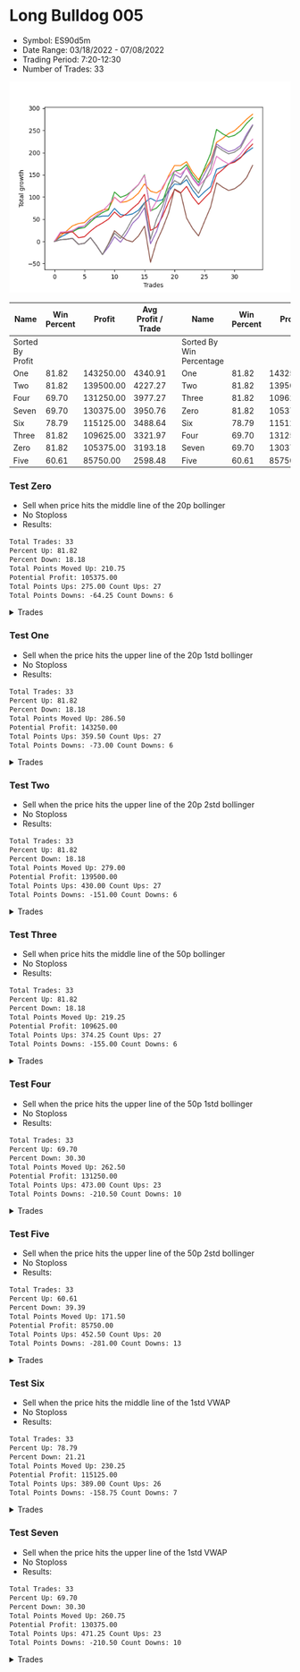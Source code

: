 # Long Bulldog 005 
- Symbol: ES90d5m
- Date Range: 03/18/2022 - 07/08/2022
- Trading Period: 7:20-12:30
- Number of Trades: 33

![Plot](LongBulldog005ES90d5m.png)

| Name | Win Percent | Profit | Avg Profit / Trade |     | Name | Win Percent | Profit | Avg Profit / Trade |
| ---- | ----------- | ------ | ------------------ | --- | ---- | ----------- | ------ | ------------------ |
| Sorted By <br> Profit | | | | | Sorted By <br> Win Percentage ||||
| One | 81.82 | 143250.00 | 4340.91 |     | One | 81.82 | 143250.00 | 4340.91 |
| Two | 81.82 | 139500.00 | 4227.27 |     | Two | 81.82 | 139500.00 | 4227.27 |
| Four | 69.70 | 131250.00 | 3977.27 |     | Three | 81.82 | 109625.00 | 3321.97 |
| Seven | 69.70 | 130375.00 | 3950.76 |     | Zero | 81.82 | 105375.00 | 3193.18 |
| Six | 78.79 | 115125.00 | 3488.64 |     | Six | 78.79 | 115125.00 | 3488.64 |
| Three | 81.82 | 109625.00 | 3321.97 |     | Four | 69.70 | 131250.00 | 3977.27 |
| Zero | 81.82 | 105375.00 | 3193.18 |     | Seven | 69.70 | 130375.00 | 3950.76 |
| Five | 60.61 | 85750.00 | 2598.48 |     | Five | 60.61 | 85750.00 | 2598.48 |

### Test Zero
* Sell when price hits the middle line of the 20p bollinger
* No Stoploss
* Results:
```
Total Trades: 33
Percent Up: 81.82
Percent Down: 18.18
Total Points Moved Up: 210.75
Potential Profit: 105375.00
Total Points Ups: 275.00 Count Ups: 27
Total Points Downs: -64.25 Count Downs: 6
```

<details><summary>Trades</summary>

<code>In: 2022-03-21 10:05:00		Out: 2022-03-21 11:00:15		Total Position Time: 55:15		Total Move Up: 9.50		Total to Date: 9.50</code> <br />
<code>In: 2022-03-23 10:30:00		Out: 2022-03-23 11:28:15		Total Position Time: 58:15		Total Move Up: 7.00		Total to Date: 16.50</code> <br />
<code>In: 2022-03-23 10:45:00		Out: 2022-03-23 11:28:15		Total Position Time: 43:15		Total Move Up: 8.25		Total to Date: 24.75</code> <br />
<code>In: 2022-03-30 08:15:00		Out: 2022-03-30 09:00:30		Total Position Time: 45:30		Total Move Up: 6.00		Total to Date: 30.75</code> <br />
<code>In: 2022-03-30 12:10:00		Out: 2022-03-30 12:47:25		Total Position Time: 37:25		Total Move Up: 4.00		Total to Date: 34.75</code> <br />
<code>In: 2022-03-30 12:25:00		Out: 2022-03-30 12:47:25		Total Position Time: 22:25		Total Move Up: 14.50		Total to Date: 49.25</code> <br />
<code>In: 2022-03-31 11:20:00		Out: 2022-03-31 11:59:20		Total Position Time: 39:20		Total Move Up: 5.25		Total to Date: 54.50</code> <br />
<code>In: 2022-03-31 11:25:00		Out: 2022-03-31 11:59:20		Total Position Time: 34:20		Total Move Up: 2.50		Total to Date: 57.00</code> <br />
<code>In: 2022-04-01 09:05:00		Out: 2022-04-01 10:36:15		Total Position Time: 91:15		Total Move Up: 0.25		Total to Date: 57.25</code> <br />
<code>In: 2022-04-06 11:20:00		Out: 2022-04-06 11:32:25		Total Position Time: 12:25		Total Move Up: 17.00		Total to Date: 74.25</code> <br />
<code>In: 2022-04-12 11:00:00		Out: 2022-04-12 12:47:25		Total Position Time: 107:25		Total Move Up: -13.75		Total to Date: 60.50</code> <br />
<code>In: 2022-04-18 08:40:00		Out: 2022-04-18 09:55:05		Total Position Time: 75:05		Total Move Up: -1.75		Total to Date: 58.75</code> <br />
<code>In: 2022-04-18 08:50:00		Out: 2022-04-18 09:55:05		Total Position Time: 65:05		Total Move Up: 3.25		Total to Date: 62.00</code> <br />
<code>In: 2022-04-20 11:45:00		Out: 2022-04-20 12:25:05		Total Position Time: 40:05		Total Move Up: 8.25		Total to Date: 70.25</code> <br />
<code>In: 2022-04-20 11:55:00		Out: 2022-04-20 12:25:05		Total Position Time: 30:05		Total Move Up: 17.00		Total to Date: 87.25</code> <br />
<code>In: 2022-04-29 07:35:00		Out: 2022-04-29 08:33:15		Total Position Time: 58:15		Total Move Up: 10.00		Total to Date: 97.25</code> <br />
<code>In: 2022-05-02 10:05:00		Out: 2022-05-02 11:53:40		Total Position Time: 108:40		Total Move Up: -7.00		Total to Date: 90.25</code> <br />
<code>In: 2022-05-12 10:50:00		Out: 2022-05-12 12:04:55		Total Position Time: 74:55		Total Move Up: 3.75		Total to Date: 94.00</code> <br />
<code>In: 2022-05-13 11:05:00		Out: 2022-05-13 11:51:50		Total Position Time: 46:50		Total Move Up: 18.75		Total to Date: 112.75</code> <br />
<code>In: 2022-06-02 07:25:00		Out: 2022-06-02 07:40:05		Total Position Time: 15:05		Total Move Up: 16.50		Total to Date: 129.25</code> <br />
<code>In: 2022-06-08 09:45:00		Out: 2022-06-08 11:45:20		Total Position Time: 120:20		Total Move Up: -1.25		Total to Date: 128.00</code> <br />
<code>In: 2022-06-09 08:05:00		Out: 2022-06-09 08:42:25		Total Position Time: 37:25		Total Move Up: 11.25		Total to Date: 139.25</code> <br />
<code>In: 2022-06-09 12:15:00		Out: 2022-06-09 12:50:00		Total Position Time: 35:00		Total Move Up: -23.50		Total to Date: 115.75</code> <br />
<code>In: 2022-06-13 12:15:00		Out: 2022-06-13 12:50:00		Total Position Time: 35:00		Total Move Up: -17.00		Total to Date: 98.75</code> <br />
<code>In: 2022-06-15 11:10:00		Out: 2022-06-15 11:17:05		Total Position Time: 07:05		Total Move Up: 13.25		Total to Date: 112.00</code> <br />
<code>In: 2022-06-15 11:15:00		Out: 2022-06-15 11:20:30		Total Position Time: 05:30		Total Move Up: 11.25		Total to Date: 123.25</code> <br />
<code>In: 2022-06-15 11:35:00		Out: 2022-06-15 11:40:10		Total Position Time: 05:10		Total Move Up: 39.25		Total to Date: 162.50</code> <br />
<code>In: 2022-06-16 11:00:00		Out: 2022-06-16 12:09:35		Total Position Time: 69:35		Total Move Up: 4.50		Total to Date: 167.00</code> <br />
<code>In: 2022-06-16 11:10:00		Out: 2022-06-16 12:09:35		Total Position Time: 59:35		Total Move Up: 6.75		Total to Date: 173.75</code> <br />
<code>In: 2022-06-27 11:00:00		Out: 2022-06-27 11:19:05		Total Position Time: 19:05		Total Move Up: 7.00		Total to Date: 180.75</code> <br />
<code>In: 2022-06-27 12:05:00		Out: 2022-06-27 12:10:30		Total Position Time: 05:30		Total Move Up: 8.75		Total to Date: 189.50</code> <br />
<code>In: 2022-06-29 09:30:00		Out: 2022-06-29 10:01:50		Total Position Time: 31:50		Total Move Up: 11.75		Total to Date: 201.25</code> <br />
<code>In: 2022-07-06 08:45:00		Out: 2022-07-06 09:15:00		Total Position Time: 30:00		Total Move Up: 9.50		Total to Date: 210.75</code> <br />


</details>

### Test One
* Sell when the price hits the upper line of the 20p 1std bollinger
* No Stoploss
* Results:
```
Total Trades: 33
Percent Up: 81.82
Percent Down: 18.18
Total Points Moved Up: 286.50
Potential Profit: 143250.00
Total Points Ups: 359.50 Count Ups: 27
Total Points Downs: -73.00 Count Downs: 6
```

<details><summary>Trades</summary>

<code>In: 2022-03-21 10:05:00		Out: 2022-03-21 11:21:40		Total Position Time: 76:40		Total Move Up: 12.75		Total to Date: 12.75</code> <br />
<code>In: 2022-03-23 10:30:00		Out: 2022-03-23 11:48:45		Total Position Time: 78:45		Total Move Up: 10.50		Total to Date: 23.25</code> <br />
<code>In: 2022-03-23 10:45:00		Out: 2022-03-23 11:48:45		Total Position Time: 63:45		Total Move Up: 11.75		Total to Date: 35.00</code> <br />
<code>In: 2022-03-30 08:15:00		Out: 2022-03-30 09:37:30		Total Position Time: 82:30		Total Move Up: 5.25		Total to Date: 40.25</code> <br />
<code>In: 2022-03-30 12:10:00		Out: 2022-03-30 12:50:00		Total Position Time: 40:00		Total Move Up: 2.25		Total to Date: 42.50</code> <br />
<code>In: 2022-03-30 12:25:00		Out: 2022-03-30 12:50:00		Total Position Time: 25:00		Total Move Up: 12.75		Total to Date: 55.25</code> <br />
<code>In: 2022-03-31 11:20:00		Out: 2022-03-31 12:00:20		Total Position Time: 40:20		Total Move Up: 9.00		Total to Date: 64.25</code> <br />
<code>In: 2022-03-31 11:25:00		Out: 2022-03-31 12:00:20		Total Position Time: 35:20		Total Move Up: 6.25		Total to Date: 70.50</code> <br />
<code>In: 2022-04-01 09:05:00		Out: 2022-04-01 10:37:05		Total Position Time: 92:05		Total Move Up: 2.50		Total to Date: 73.00</code> <br />
<code>In: 2022-04-06 11:20:00		Out: 2022-04-06 11:34:00		Total Position Time: 14:00		Total Move Up: 26.75		Total to Date: 99.75</code> <br />
<code>In: 2022-04-12 11:00:00		Out: 2022-04-12 12:50:00		Total Position Time: 110:00		Total Move Up: -12.00		Total to Date: 87.75</code> <br />
<code>In: 2022-04-18 08:40:00		Out: 2022-04-18 10:08:10		Total Position Time: 88:10		Total Move Up: 2.00		Total to Date: 89.75</code> <br />
<code>In: 2022-04-18 08:50:00		Out: 2022-04-18 10:08:10		Total Position Time: 78:10		Total Move Up: 7.00		Total to Date: 96.75</code> <br />
<code>In: 2022-04-20 11:45:00		Out: 2022-04-20 12:45:15		Total Position Time: 60:15		Total Move Up: 12.00		Total to Date: 108.75</code> <br />
<code>In: 2022-04-20 11:55:00		Out: 2022-04-20 12:45:15		Total Position Time: 50:15		Total Move Up: 20.75		Total to Date: 129.50</code> <br />
<code>In: 2022-04-29 07:35:00		Out: 2022-04-29 10:36:20		Total Position Time: 181:20		Total Move Up: -16.25		Total to Date: 113.25</code> <br />
<code>In: 2022-05-02 10:05:00		Out: 2022-05-02 12:05:15		Total Position Time: 120:15		Total Move Up: -4.00		Total to Date: 109.25</code> <br />
<code>In: 2022-05-12 10:50:00		Out: 2022-05-12 12:18:20		Total Position Time: 88:20		Total Move Up: 9.00		Total to Date: 118.25</code> <br />
<code>In: 2022-05-13 11:05:00		Out: 2022-05-13 12:00:35		Total Position Time: 55:35		Total Move Up: 29.50		Total to Date: 147.75</code> <br />
<code>In: 2022-06-02 07:25:00		Out: 2022-06-02 07:56:05		Total Position Time: 31:05		Total Move Up: 23.25		Total to Date: 171.00</code> <br />
<code>In: 2022-06-08 09:45:00		Out: 2022-06-08 12:21:10		Total Position Time: 156:10		Total Move Up: -0.25		Total to Date: 170.75</code> <br />
<code>In: 2022-06-09 08:05:00		Out: 2022-06-09 09:28:40		Total Position Time: 83:40		Total Move Up: 8.75		Total to Date: 179.50</code> <br />
<code>In: 2022-06-09 12:15:00		Out: 2022-06-09 12:50:00		Total Position Time: 35:00		Total Move Up: -23.50		Total to Date: 156.00</code> <br />
<code>In: 2022-06-13 12:15:00		Out: 2022-06-13 12:50:00		Total Position Time: 35:00		Total Move Up: -17.00		Total to Date: 139.00</code> <br />
<code>In: 2022-06-15 11:10:00		Out: 2022-06-15 11:38:55		Total Position Time: 28:55		Total Move Up: 21.50		Total to Date: 160.50</code> <br />
<code>In: 2022-06-15 11:15:00		Out: 2022-06-15 11:38:55		Total Position Time: 23:55		Total Move Up: 20.50		Total to Date: 181.00</code> <br />
<code>In: 2022-06-15 11:35:00		Out: 2022-06-15 11:40:30		Total Position Time: 05:30		Total Move Up: 42.25		Total to Date: 223.25</code> <br />
<code>In: 2022-06-16 11:00:00		Out: 2022-06-16 12:20:15		Total Position Time: 80:15		Total Move Up: 8.75		Total to Date: 232.00</code> <br />
<code>In: 2022-06-16 11:10:00		Out: 2022-06-16 12:20:15		Total Position Time: 70:15		Total Move Up: 11.00		Total to Date: 243.00</code> <br />
<code>In: 2022-06-27 11:00:00		Out: 2022-06-27 12:15:20		Total Position Time: 75:20		Total Move Up: 6.50		Total to Date: 249.50</code> <br />
<code>In: 2022-06-27 12:05:00		Out: 2022-06-27 12:15:20		Total Position Time: 10:20		Total Move Up: 12.25		Total to Date: 261.75</code> <br />
<code>In: 2022-06-29 09:30:00		Out: 2022-06-29 10:39:35		Total Position Time: 69:35		Total Move Up: 13.50		Total to Date: 275.25</code> <br />
<code>In: 2022-07-06 08:45:00		Out: 2022-07-06 09:37:20		Total Position Time: 52:20		Total Move Up: 11.25		Total to Date: 286.50</code> <br />


</details>

### Test Two
* Sell when the price hits the upper line of the 20p 2std bollinger
* No Stoploss
* Results:
```
Total Trades: 33
Percent Up: 81.82
Percent Down: 18.18
Total Points Moved Up: 279.00
Potential Profit: 139500.00
Total Points Ups: 430.00 Count Ups: 27
Total Points Downs: -151.00 Count Downs: 6
```

<details><summary>Trades</summary>

<code>In: 2022-03-21 10:05:00		Out: 2022-03-21 11:29:05		Total Position Time: 84:05		Total Move Up: 18.50		Total to Date: 18.50</code> <br />
<code>In: 2022-03-23 10:30:00		Out: 2022-03-23 12:50:00		Total Position Time: 140:00		Total Move Up: 1.00		Total to Date: 19.50</code> <br />
<code>In: 2022-03-23 10:45:00		Out: 2022-03-23 12:50:00		Total Position Time: 125:00		Total Move Up: 2.25		Total to Date: 21.75</code> <br />
<code>In: 2022-03-30 08:15:00		Out: 2022-03-30 09:40:10		Total Position Time: 85:10		Total Move Up: 7.00		Total to Date: 28.75</code> <br />
<code>In: 2022-03-30 12:10:00		Out: 2022-03-30 12:50:00		Total Position Time: 40:00		Total Move Up: 2.25		Total to Date: 31.00</code> <br />
<code>In: 2022-03-30 12:25:00		Out: 2022-03-30 12:50:00		Total Position Time: 25:00		Total Move Up: 12.75		Total to Date: 43.75</code> <br />
<code>In: 2022-03-31 11:20:00		Out: 2022-03-31 12:02:30		Total Position Time: 42:30		Total Move Up: 12.00		Total to Date: 55.75</code> <br />
<code>In: 2022-03-31 11:25:00		Out: 2022-03-31 12:02:30		Total Position Time: 37:30		Total Move Up: 9.25		Total to Date: 65.00</code> <br />
<code>In: 2022-04-01 09:05:00		Out: 2022-04-01 10:38:20		Total Position Time: 93:20		Total Move Up: 6.00		Total to Date: 71.00</code> <br />
<code>In: 2022-04-06 11:20:00		Out: 2022-04-06 11:56:00		Total Position Time: 36:00		Total Move Up: 40.25		Total to Date: 111.25</code> <br />
<code>In: 2022-04-12 11:00:00		Out: 2022-04-12 12:50:00		Total Position Time: 110:00		Total Move Up: -12.00		Total to Date: 99.25</code> <br />
<code>In: 2022-04-18 08:40:00		Out: 2022-04-18 10:10:25		Total Position Time: 90:25		Total Move Up: 5.25		Total to Date: 104.50</code> <br />
<code>In: 2022-04-18 08:50:00		Out: 2022-04-18 10:10:25		Total Position Time: 80:25		Total Move Up: 10.25		Total to Date: 114.75</code> <br />
<code>In: 2022-04-20 11:45:00		Out: 2022-04-20 12:50:00		Total Position Time: 65:00		Total Move Up: 13.25		Total to Date: 128.00</code> <br />
<code>In: 2022-04-20 11:55:00		Out: 2022-04-20 12:50:00		Total Position Time: 55:00		Total Move Up: 22.00		Total to Date: 150.00</code> <br />
<code>In: 2022-04-29 07:35:00		Out: 2022-04-29 12:50:00		Total Position Time: 315:00		Total Move Up: -81.25		Total to Date: 68.75</code> <br />
<code>In: 2022-05-02 10:05:00		Out: 2022-05-02 12:09:40		Total Position Time: 124:40		Total Move Up: 6.50		Total to Date: 75.25</code> <br />
<code>In: 2022-05-12 10:50:00		Out: 2022-05-12 12:19:20		Total Position Time: 89:20		Total Move Up: 14.00		Total to Date: 89.25</code> <br />
<code>In: 2022-05-13 11:05:00		Out: 2022-05-13 12:14:45		Total Position Time: 69:45		Total Move Up: 40.00		Total to Date: 129.25</code> <br />
<code>In: 2022-06-02 07:25:00		Out: 2022-06-02 08:01:35		Total Position Time: 36:35		Total Move Up: 29.00		Total to Date: 158.25</code> <br />
<code>In: 2022-06-08 09:45:00		Out: 2022-06-08 12:22:55		Total Position Time: 157:55		Total Move Up: 2.75		Total to Date: 161.00</code> <br />
<code>In: 2022-06-09 08:05:00		Out: 2022-06-09 09:30:40		Total Position Time: 85:40		Total Move Up: 12.00		Total to Date: 173.00</code> <br />
<code>In: 2022-06-09 12:15:00		Out: 2022-06-09 12:50:00		Total Position Time: 35:00		Total Move Up: -23.50		Total to Date: 149.50</code> <br />
<code>In: 2022-06-13 12:15:00		Out: 2022-06-13 12:50:00		Total Position Time: 35:00		Total Move Up: -17.00		Total to Date: 132.50</code> <br />
<code>In: 2022-06-15 11:10:00		Out: 2022-06-15 11:41:00		Total Position Time: 31:00		Total Move Up: 33.00		Total to Date: 165.50</code> <br />
<code>In: 2022-06-15 11:15:00		Out: 2022-06-15 11:41:00		Total Position Time: 26:00		Total Move Up: 32.00		Total to Date: 197.50</code> <br />
<code>In: 2022-06-15 11:35:00		Out: 2022-06-15 11:41:00		Total Position Time: 06:00		Total Move Up: 54.75		Total to Date: 252.25</code> <br />
<code>In: 2022-06-16 11:00:00		Out: 2022-06-16 12:50:00		Total Position Time: 110:00		Total Move Up: -9.75		Total to Date: 242.50</code> <br />
<code>In: 2022-06-16 11:10:00		Out: 2022-06-16 12:50:00		Total Position Time: 100:00		Total Move Up: -7.50		Total to Date: 235.00</code> <br />
<code>In: 2022-06-27 11:00:00		Out: 2022-06-27 12:50:00		Total Position Time: 110:00		Total Move Up: 4.00		Total to Date: 239.00</code> <br />
<code>In: 2022-06-27 12:05:00		Out: 2022-06-27 12:50:00		Total Position Time: 45:00		Total Move Up: 9.75		Total to Date: 248.75</code> <br />
<code>In: 2022-06-29 09:30:00		Out: 2022-06-29 10:43:40		Total Position Time: 73:40		Total Move Up: 17.00		Total to Date: 265.75</code> <br />
<code>In: 2022-07-06 08:45:00		Out: 2022-07-06 10:00:50		Total Position Time: 75:50		Total Move Up: 13.25		Total to Date: 279.00</code> <br />


</details>

### Test Three
* Sell when price hits the middle line of the 50p bollinger
* No Stoploss
* Results:
```
Total Trades: 33
Percent Up: 81.82
Percent Down: 18.18
Total Points Moved Up: 219.25
Potential Profit: 109625.00
Total Points Ups: 374.25 Count Ups: 27
Total Points Downs: -155.00 Count Downs: 6
```

<details><summary>Trades</summary>

<code>In: 2022-03-21 10:05:00		Out: 2022-03-21 11:30:15		Total Position Time: 85:15		Total Move Up: 18.50		Total to Date: 18.50</code> <br />
<code>In: 2022-03-23 10:30:00		Out: 2022-03-23 12:50:00		Total Position Time: 140:00		Total Move Up: 1.00		Total to Date: 19.50</code> <br />
<code>In: 2022-03-23 10:45:00		Out: 2022-03-23 12:50:00		Total Position Time: 125:00		Total Move Up: 2.25		Total to Date: 21.75</code> <br />
<code>In: 2022-03-30 08:15:00		Out: 2022-03-30 12:50:00		Total Position Time: 275:00		Total Move Up: -13.50		Total to Date: 8.25</code> <br />
<code>In: 2022-03-30 12:10:00		Out: 2022-03-30 12:50:00		Total Position Time: 40:00		Total Move Up: 2.25		Total to Date: 10.50</code> <br />
<code>In: 2022-03-30 12:25:00		Out: 2022-03-30 12:50:00		Total Position Time: 25:00		Total Move Up: 12.75		Total to Date: 23.25</code> <br />
<code>In: 2022-03-31 11:20:00		Out: 2022-03-31 12:01:05		Total Position Time: 41:05		Total Move Up: 10.50		Total to Date: 33.75</code> <br />
<code>In: 2022-03-31 11:25:00		Out: 2022-03-31 12:01:05		Total Position Time: 36:05		Total Move Up: 7.75		Total to Date: 41.50</code> <br />
<code>In: 2022-04-01 09:05:00		Out: 2022-04-01 11:02:35		Total Position Time: 117:35		Total Move Up: 8.75		Total to Date: 50.25</code> <br />
<code>In: 2022-04-06 11:20:00		Out: 2022-04-06 11:32:15		Total Position Time: 12:15		Total Move Up: 16.00		Total to Date: 66.25</code> <br />
<code>In: 2022-04-12 11:00:00		Out: 2022-04-12 12:50:00		Total Position Time: 110:00		Total Move Up: -12.00		Total to Date: 54.25</code> <br />
<code>In: 2022-04-18 08:40:00		Out: 2022-04-18 10:31:35		Total Position Time: 111:35		Total Move Up: 7.75		Total to Date: 62.00</code> <br />
<code>In: 2022-04-18 08:50:00		Out: 2022-04-18 10:31:35		Total Position Time: 101:35		Total Move Up: 12.75		Total to Date: 74.75</code> <br />
<code>In: 2022-04-20 11:45:00		Out: 2022-04-20 12:25:50		Total Position Time: 40:50		Total Move Up: 11.25		Total to Date: 86.00</code> <br />
<code>In: 2022-04-20 11:55:00		Out: 2022-04-20 12:25:50		Total Position Time: 30:50		Total Move Up: 20.00		Total to Date: 106.00</code> <br />
<code>In: 2022-04-29 07:35:00		Out: 2022-04-29 12:50:00		Total Position Time: 315:00		Total Move Up: -81.25		Total to Date: 24.75</code> <br />
<code>In: 2022-05-02 10:05:00		Out: 2022-05-02 12:10:10		Total Position Time: 125:10		Total Move Up: 7.25		Total to Date: 32.00</code> <br />
<code>In: 2022-05-12 10:50:00		Out: 2022-05-12 12:21:25		Total Position Time: 91:25		Total Move Up: 24.50		Total to Date: 56.50</code> <br />
<code>In: 2022-05-13 11:05:00		Out: 2022-05-13 12:01:10		Total Position Time: 56:10		Total Move Up: 31.75		Total to Date: 88.25</code> <br />
<code>In: 2022-06-02 07:25:00		Out: 2022-06-02 08:01:30		Total Position Time: 36:30		Total Move Up: 28.25		Total to Date: 116.50</code> <br />
<code>In: 2022-06-08 09:45:00		Out: 2022-06-08 12:50:00		Total Position Time: 185:00		Total Move Up: -7.75		Total to Date: 108.75</code> <br />
<code>In: 2022-06-09 08:05:00		Out: 2022-06-09 09:44:15		Total Position Time: 99:15		Total Move Up: 15.25		Total to Date: 124.00</code> <br />
<code>In: 2022-06-09 12:15:00		Out: 2022-06-09 12:50:00		Total Position Time: 35:00		Total Move Up: -23.50		Total to Date: 100.50</code> <br />
<code>In: 2022-06-13 12:15:00		Out: 2022-06-13 12:50:00		Total Position Time: 35:00		Total Move Up: -17.00		Total to Date: 83.50</code> <br />
<code>In: 2022-06-15 11:10:00		Out: 2022-06-15 11:38:45		Total Position Time: 28:45		Total Move Up: 14.50		Total to Date: 98.00</code> <br />
<code>In: 2022-06-15 11:15:00		Out: 2022-06-15 11:38:45		Total Position Time: 23:45		Total Move Up: 13.50		Total to Date: 111.50</code> <br />
<code>In: 2022-06-15 11:35:00		Out: 2022-06-15 11:40:10		Total Position Time: 05:10		Total Move Up: 39.25		Total to Date: 150.75</code> <br />
<code>In: 2022-06-16 11:00:00		Out: 2022-06-16 12:10:20		Total Position Time: 70:20		Total Move Up: 10.75		Total to Date: 161.50</code> <br />
<code>In: 2022-06-16 11:10:00		Out: 2022-06-16 12:10:20		Total Position Time: 60:20		Total Move Up: 13.00		Total to Date: 174.50</code> <br />
<code>In: 2022-06-27 11:00:00		Out: 2022-06-27 12:50:00		Total Position Time: 110:00		Total Move Up: 4.00		Total to Date: 178.50</code> <br />
<code>In: 2022-06-27 12:05:00		Out: 2022-06-27 12:50:00		Total Position Time: 45:00		Total Move Up: 9.75		Total to Date: 188.25</code> <br />
<code>In: 2022-06-29 09:30:00		Out: 2022-06-29 10:10:45		Total Position Time: 40:45		Total Move Up: 17.25		Total to Date: 205.50</code> <br />
<code>In: 2022-07-06 08:45:00		Out: 2022-07-06 10:01:50		Total Position Time: 76:50		Total Move Up: 13.75		Total to Date: 219.25</code> <br />


</details>

### Test Four
* Sell when the price hits the upper line of the 50p 1std bollinger
* No Stoploss
* Results:
```
Total Trades: 33
Percent Up: 69.70
Percent Down: 30.30
Total Points Moved Up: 262.50
Potential Profit: 131250.00
Total Points Ups: 473.00 Count Ups: 23
Total Points Downs: -210.50 Count Downs: 10
```

<details><summary>Trades</summary>

<code>In: 2022-03-21 10:05:00		Out: 2022-03-21 12:50:00		Total Position Time: 165:00		Total Move Up: 3.75		Total to Date: 3.75</code> <br />
<code>In: 2022-03-23 10:30:00		Out: 2022-03-23 12:50:00		Total Position Time: 140:00		Total Move Up: 1.00		Total to Date: 4.75</code> <br />
<code>In: 2022-03-23 10:45:00		Out: 2022-03-23 12:50:00		Total Position Time: 125:00		Total Move Up: 2.25		Total to Date: 7.00</code> <br />
<code>In: 2022-03-30 08:15:00		Out: 2022-03-30 12:50:00		Total Position Time: 275:00		Total Move Up: -13.50		Total to Date: -6.50</code> <br />
<code>In: 2022-03-30 12:10:00		Out: 2022-03-30 12:50:00		Total Position Time: 40:00		Total Move Up: 2.25		Total to Date: -4.25</code> <br />
<code>In: 2022-03-30 12:25:00		Out: 2022-03-30 12:50:00		Total Position Time: 25:00		Total Move Up: 12.75		Total to Date: 8.50</code> <br />
<code>In: 2022-03-31 11:20:00		Out: 2022-03-31 12:50:00		Total Position Time: 90:00		Total Move Up: -17.75		Total to Date: -9.25</code> <br />
<code>In: 2022-03-31 11:25:00		Out: 2022-03-31 12:50:00		Total Position Time: 85:00		Total Move Up: -20.50		Total to Date: -29.75</code> <br />
<code>In: 2022-04-01 09:05:00		Out: 2022-04-01 11:06:00		Total Position Time: 121:00		Total Move Up: 17.50		Total to Date: -12.25</code> <br />
<code>In: 2022-04-06 11:20:00		Out: 2022-04-06 11:32:45		Total Position Time: 12:45		Total Move Up: 22.50		Total to Date: 10.25</code> <br />
<code>In: 2022-04-12 11:00:00		Out: 2022-04-12 12:50:00		Total Position Time: 110:00		Total Move Up: -12.00		Total to Date: -1.75</code> <br />
<code>In: 2022-04-18 08:40:00		Out: 2022-04-18 10:35:40		Total Position Time: 115:40		Total Move Up: 18.75		Total to Date: 17.00</code> <br />
<code>In: 2022-04-18 08:50:00		Out: 2022-04-18 10:35:40		Total Position Time: 105:40		Total Move Up: 23.75		Total to Date: 40.75</code> <br />
<code>In: 2022-04-20 11:45:00		Out: 2022-04-20 12:50:00		Total Position Time: 65:00		Total Move Up: 13.25		Total to Date: 54.00</code> <br />
<code>In: 2022-04-20 11:55:00		Out: 2022-04-20 12:50:00		Total Position Time: 55:00		Total Move Up: 22.00		Total to Date: 76.00</code> <br />
<code>In: 2022-04-29 07:35:00		Out: 2022-04-29 12:50:00		Total Position Time: 315:00		Total Move Up: -81.25		Total to Date: -5.25</code> <br />
<code>In: 2022-05-02 10:05:00		Out: 2022-05-02 12:20:25		Total Position Time: 135:25		Total Move Up: 27.50		Total to Date: 22.25</code> <br />
<code>In: 2022-05-12 10:50:00		Out: 2022-05-12 12:43:05		Total Position Time: 113:05		Total Move Up: 40.75		Total to Date: 63.00</code> <br />
<code>In: 2022-05-13 11:05:00		Out: 2022-05-13 12:29:40		Total Position Time: 84:40		Total Move Up: 46.50		Total to Date: 109.50</code> <br />
<code>In: 2022-06-02 07:25:00		Out: 2022-06-02 08:10:45		Total Position Time: 45:45		Total Move Up: 41.75		Total to Date: 151.25</code> <br />
<code>In: 2022-06-08 09:45:00		Out: 2022-06-08 12:50:00		Total Position Time: 185:00		Total Move Up: -7.75		Total to Date: 143.50</code> <br />
<code>In: 2022-06-09 08:05:00		Out: 2022-06-09 10:07:20		Total Position Time: 122:20		Total Move Up: 23.75		Total to Date: 167.25</code> <br />
<code>In: 2022-06-09 12:15:00		Out: 2022-06-09 12:50:00		Total Position Time: 35:00		Total Move Up: -23.50		Total to Date: 143.75</code> <br />
<code>In: 2022-06-13 12:15:00		Out: 2022-06-13 12:50:00		Total Position Time: 35:00		Total Move Up: -17.00		Total to Date: 126.75</code> <br />
<code>In: 2022-06-15 11:10:00		Out: 2022-06-15 11:39:00		Total Position Time: 29:00		Total Move Up: 25.75		Total to Date: 152.50</code> <br />
<code>In: 2022-06-15 11:15:00		Out: 2022-06-15 11:39:00		Total Position Time: 24:00		Total Move Up: 24.75		Total to Date: 177.25</code> <br />
<code>In: 2022-06-15 11:35:00		Out: 2022-06-15 11:40:30		Total Position Time: 05:30		Total Move Up: 42.25		Total to Date: 219.50</code> <br />
<code>In: 2022-06-16 11:00:00		Out: 2022-06-16 12:50:00		Total Position Time: 110:00		Total Move Up: -9.75		Total to Date: 209.75</code> <br />
<code>In: 2022-06-16 11:10:00		Out: 2022-06-16 12:50:00		Total Position Time: 100:00		Total Move Up: -7.50		Total to Date: 202.25</code> <br />
<code>In: 2022-06-27 11:00:00		Out: 2022-06-27 12:50:00		Total Position Time: 110:00		Total Move Up: 4.00		Total to Date: 206.25</code> <br />
<code>In: 2022-06-27 12:05:00		Out: 2022-06-27 12:50:00		Total Position Time: 45:00		Total Move Up: 9.75		Total to Date: 216.00</code> <br />
<code>In: 2022-06-29 09:30:00		Out: 2022-06-29 11:01:35		Total Position Time: 91:35		Total Move Up: 25.50		Total to Date: 241.50</code> <br />
<code>In: 2022-07-06 08:45:00		Out: 2022-07-06 10:08:05		Total Position Time: 83:05		Total Move Up: 21.00		Total to Date: 262.50</code> <br />


</details>

### Test Five
* Sell when the price hits the upper line of the 50p 2std bollinger
* No Stoploss
* Results:
```
Total Trades: 33
Percent Up: 60.61
Percent Down: 39.39
Total Points Moved Up: 171.50
Potential Profit: 85750.00
Total Points Ups: 452.50 Count Ups: 20
Total Points Downs: -281.00 Count Downs: 13
```

<details><summary>Trades</summary>

<code>In: 2022-03-21 10:05:00		Out: 2022-03-21 12:50:00		Total Position Time: 165:00		Total Move Up: 3.75		Total to Date: 3.75</code> <br />
<code>In: 2022-03-23 10:30:00		Out: 2022-03-23 12:50:00		Total Position Time: 140:00		Total Move Up: 1.00		Total to Date: 4.75</code> <br />
<code>In: 2022-03-23 10:45:00		Out: 2022-03-23 12:50:00		Total Position Time: 125:00		Total Move Up: 2.25		Total to Date: 7.00</code> <br />
<code>In: 2022-03-30 08:15:00		Out: 2022-03-30 12:50:00		Total Position Time: 275:00		Total Move Up: -13.50		Total to Date: -6.50</code> <br />
<code>In: 2022-03-30 12:10:00		Out: 2022-03-30 12:50:00		Total Position Time: 40:00		Total Move Up: 2.25		Total to Date: -4.25</code> <br />
<code>In: 2022-03-30 12:25:00		Out: 2022-03-30 12:50:00		Total Position Time: 25:00		Total Move Up: 12.75		Total to Date: 8.50</code> <br />
<code>In: 2022-03-31 11:20:00		Out: 2022-03-31 12:50:00		Total Position Time: 90:00		Total Move Up: -17.75		Total to Date: -9.25</code> <br />
<code>In: 2022-03-31 11:25:00		Out: 2022-03-31 12:50:00		Total Position Time: 85:00		Total Move Up: -20.50		Total to Date: -29.75</code> <br />
<code>In: 2022-04-01 09:05:00		Out: 2022-04-01 11:31:40		Total Position Time: 146:40		Total Move Up: 24.75		Total to Date: -5.00</code> <br />
<code>In: 2022-04-06 11:20:00		Out: 2022-04-06 11:34:25		Total Position Time: 14:25		Total Move Up: 29.00		Total to Date: 24.00</code> <br />
<code>In: 2022-04-12 11:00:00		Out: 2022-04-12 12:50:00		Total Position Time: 110:00		Total Move Up: -12.00		Total to Date: 12.00</code> <br />
<code>In: 2022-04-18 08:40:00		Out: 2022-04-18 12:50:00		Total Position Time: 250:00		Total Move Up: -9.00		Total to Date: 3.00</code> <br />
<code>In: 2022-04-18 08:50:00		Out: 2022-04-18 12:50:00		Total Position Time: 240:00		Total Move Up: -4.00		Total to Date: -1.00</code> <br />
<code>In: 2022-04-20 11:45:00		Out: 2022-04-20 12:50:00		Total Position Time: 65:00		Total Move Up: 13.25		Total to Date: 12.25</code> <br />
<code>In: 2022-04-20 11:55:00		Out: 2022-04-20 12:50:00		Total Position Time: 55:00		Total Move Up: 22.00		Total to Date: 34.25</code> <br />
<code>In: 2022-04-29 07:35:00		Out: 2022-04-29 12:50:00		Total Position Time: 315:00		Total Move Up: -81.25		Total to Date: -47.00</code> <br />
<code>In: 2022-05-02 10:05:00		Out: 2022-05-02 12:30:30		Total Position Time: 145:30		Total Move Up: 45.75		Total to Date: -1.25</code> <br />
<code>In: 2022-05-12 10:50:00		Out: 2022-05-12 12:50:00		Total Position Time: 120:00		Total Move Up: 30.00		Total to Date: 28.75</code> <br />
<code>In: 2022-05-13 11:05:00		Out: 2022-05-13 12:50:00		Total Position Time: 105:00		Total Move Up: 35.25		Total to Date: 64.00</code> <br />
<code>In: 2022-06-02 07:25:00		Out: 2022-06-02 08:46:15		Total Position Time: 81:15		Total Move Up: 54.00		Total to Date: 118.00</code> <br />
<code>In: 2022-06-08 09:45:00		Out: 2022-06-08 12:50:00		Total Position Time: 185:00		Total Move Up: -7.75		Total to Date: 110.25</code> <br />
<code>In: 2022-06-09 08:05:00		Out: 2022-06-09 12:50:00		Total Position Time: 285:00		Total Move Up: -57.50		Total to Date: 52.75</code> <br />
<code>In: 2022-06-09 12:15:00		Out: 2022-06-09 12:50:00		Total Position Time: 35:00		Total Move Up: -23.50		Total to Date: 29.25</code> <br />
<code>In: 2022-06-13 12:15:00		Out: 2022-06-13 12:50:00		Total Position Time: 35:00		Total Move Up: -17.00		Total to Date: 12.25</code> <br />
<code>In: 2022-06-15 11:10:00		Out: 2022-06-15 11:41:00		Total Position Time: 31:00		Total Move Up: 33.00		Total to Date: 45.25</code> <br />
<code>In: 2022-06-15 11:15:00		Out: 2022-06-15 11:41:00		Total Position Time: 26:00		Total Move Up: 32.00		Total to Date: 77.25</code> <br />
<code>In: 2022-06-15 11:35:00		Out: 2022-06-15 11:41:00		Total Position Time: 06:00		Total Move Up: 54.75		Total to Date: 132.00</code> <br />
<code>In: 2022-06-16 11:00:00		Out: 2022-06-16 12:50:00		Total Position Time: 110:00		Total Move Up: -9.75		Total to Date: 122.25</code> <br />
<code>In: 2022-06-16 11:10:00		Out: 2022-06-16 12:50:00		Total Position Time: 100:00		Total Move Up: -7.50		Total to Date: 114.75</code> <br />
<code>In: 2022-06-27 11:00:00		Out: 2022-06-27 12:50:00		Total Position Time: 110:00		Total Move Up: 4.00		Total to Date: 118.75</code> <br />
<code>In: 2022-06-27 12:05:00		Out: 2022-06-27 12:50:00		Total Position Time: 45:00		Total Move Up: 9.75		Total to Date: 128.50</code> <br />
<code>In: 2022-06-29 09:30:00		Out: 2022-06-29 12:50:00		Total Position Time: 200:00		Total Move Up: 15.25		Total to Date: 143.75</code> <br />
<code>In: 2022-07-06 08:45:00		Out: 2022-07-06 11:06:40		Total Position Time: 141:40		Total Move Up: 27.75		Total to Date: 171.50</code> <br />


</details>

### Test Six
* Sell when the price hits the middle line of the 1std VWAP
* No Stoploss
* Results:
```
Total Trades: 33
Percent Up: 78.79
Percent Down: 21.21
Total Points Moved Up: 230.25
Potential Profit: 115125.00
Total Points Ups: 389.00 Count Ups: 26
Total Points Downs: -158.75 Count Downs: 7
```

<details><summary>Trades</summary>

<code>In: 2022-03-21 10:05:00		Out: 2022-03-21 11:46:15		Total Position Time: 101:15		Total Move Up: 21.00		Total to Date: 21.00</code> <br />
<code>In: 2022-03-23 10:30:00		Out: 2022-03-23 12:50:00		Total Position Time: 140:00		Total Move Up: 1.00		Total to Date: 22.00</code> <br />
<code>In: 2022-03-23 10:45:00		Out: 2022-03-23 12:50:00		Total Position Time: 125:00		Total Move Up: 2.25		Total to Date: 24.25</code> <br />
<code>In: 2022-03-30 08:15:00		Out: 2022-03-30 09:44:10		Total Position Time: 89:10		Total Move Up: 8.25		Total to Date: 32.50</code> <br />
<code>In: 2022-03-30 12:10:00		Out: 2022-03-30 12:50:00		Total Position Time: 40:00		Total Move Up: 2.25		Total to Date: 34.75</code> <br />
<code>In: 2022-03-30 12:25:00		Out: 2022-03-30 12:50:00		Total Position Time: 25:00		Total Move Up: 12.75		Total to Date: 47.50</code> <br />
<code>In: 2022-03-31 11:20:00		Out: 2022-03-31 12:02:30		Total Position Time: 42:30		Total Move Up: 12.00		Total to Date: 59.50</code> <br />
<code>In: 2022-03-31 11:25:00		Out: 2022-03-31 12:02:30		Total Position Time: 37:30		Total Move Up: 9.25		Total to Date: 68.75</code> <br />
<code>In: 2022-04-01 09:05:00		Out: 2022-04-01 11:05:00		Total Position Time: 120:00		Total Move Up: 13.50		Total to Date: 82.25</code> <br />
<code>In: 2022-04-06 11:20:00		Out: 2022-04-06 11:32:25		Total Position Time: 12:25		Total Move Up: 17.00		Total to Date: 99.25</code> <br />
<code>In: 2022-04-12 11:00:00		Out: 2022-04-12 12:50:00		Total Position Time: 110:00		Total Move Up: -12.00		Total to Date: 87.25</code> <br />
<code>In: 2022-04-18 08:40:00		Out: 2022-04-18 10:32:10		Total Position Time: 112:10		Total Move Up: 12.00		Total to Date: 99.25</code> <br />
<code>In: 2022-04-18 08:50:00		Out: 2022-04-18 10:32:10		Total Position Time: 102:10		Total Move Up: 17.00		Total to Date: 116.25</code> <br />
<code>In: 2022-04-20 11:45:00		Out: 2022-04-20 12:26:10		Total Position Time: 41:10		Total Move Up: 12.00		Total to Date: 128.25</code> <br />
<code>In: 2022-04-20 11:55:00		Out: 2022-04-20 12:26:10		Total Position Time: 31:10		Total Move Up: 20.75		Total to Date: 149.00</code> <br />
<code>In: 2022-04-29 07:35:00		Out: 2022-04-29 12:50:00		Total Position Time: 315:00		Total Move Up: -81.25		Total to Date: 67.75</code> <br />
<code>In: 2022-05-02 10:05:00		Out: 2022-05-02 12:16:15		Total Position Time: 131:15		Total Move Up: 22.50		Total to Date: 90.25</code> <br />
<code>In: 2022-05-12 10:50:00		Out: 2022-05-12 12:23:20		Total Position Time: 93:20		Total Move Up: 32.50		Total to Date: 122.75</code> <br />
<code>In: 2022-05-13 11:05:00		Out: 2022-05-13 11:52:25		Total Position Time: 47:25		Total Move Up: 21.75		Total to Date: 144.50</code> <br />
<code>In: 2022-06-02 07:25:00		Out: 2022-06-02 07:34:25		Total Position Time: 09:25		Total Move Up: 14.25		Total to Date: 158.75</code> <br />
<code>In: 2022-06-08 09:45:00		Out: 2022-06-08 12:50:00		Total Position Time: 185:00		Total Move Up: -7.75		Total to Date: 151.00</code> <br />
<code>In: 2022-06-09 08:05:00		Out: 2022-06-09 08:42:55		Total Position Time: 37:55		Total Move Up: 14.00		Total to Date: 165.00</code> <br />
<code>In: 2022-06-09 12:15:00		Out: 2022-06-09 12:50:00		Total Position Time: 35:00		Total Move Up: -23.50		Total to Date: 141.50</code> <br />
<code>In: 2022-06-13 12:15:00		Out: 2022-06-13 12:50:00		Total Position Time: 35:00		Total Move Up: -17.00		Total to Date: 124.50</code> <br />
<code>In: 2022-06-15 11:10:00		Out: 2022-06-15 11:38:45		Total Position Time: 28:45		Total Move Up: 14.50		Total to Date: 139.00</code> <br />
<code>In: 2022-06-15 11:15:00		Out: 2022-06-15 11:38:45		Total Position Time: 23:45		Total Move Up: 13.50		Total to Date: 152.50</code> <br />
<code>In: 2022-06-15 11:35:00		Out: 2022-06-15 11:40:10		Total Position Time: 05:10		Total Move Up: 39.25		Total to Date: 191.75</code> <br />
<code>In: 2022-06-16 11:00:00		Out: 2022-06-16 12:50:00		Total Position Time: 110:00		Total Move Up: -9.75		Total to Date: 182.00</code> <br />
<code>In: 2022-06-16 11:10:00		Out: 2022-06-16 12:50:00		Total Position Time: 100:00		Total Move Up: -7.50		Total to Date: 174.50</code> <br />
<code>In: 2022-06-27 11:00:00		Out: 2022-06-27 11:38:50		Total Position Time: 38:50		Total Move Up: 9.25		Total to Date: 183.75</code> <br />
<code>In: 2022-06-27 12:05:00		Out: 2022-06-27 12:45:40		Total Position Time: 40:40		Total Move Up: 13.25		Total to Date: 197.00</code> <br />
<code>In: 2022-06-29 09:30:00		Out: 2022-06-29 10:10:55		Total Position Time: 40:55		Total Move Up: 17.75		Total to Date: 214.75</code> <br />
<code>In: 2022-07-06 08:45:00		Out: 2022-07-06 10:03:05		Total Position Time: 78:05		Total Move Up: 15.50		Total to Date: 230.25</code> <br />


</details>

### Test Seven
* Sell when the price hits the upper line of the 1std VWAP
* No Stoploss
* Results:
```
Total Trades: 33
Percent Up: 69.70
Percent Down: 30.30
Total Points Moved Up: 260.75
Potential Profit: 130375.00
Total Points Ups: 471.25 Count Ups: 23
Total Points Downs: -210.50 Count Downs: 10
```

<details><summary>Trades</summary>

<code>In: 2022-03-21 10:05:00		Out: 2022-03-21 12:50:00		Total Position Time: 165:00		Total Move Up: 3.75		Total to Date: 3.75</code> <br />
<code>In: 2022-03-23 10:30:00		Out: 2022-03-23 12:50:00		Total Position Time: 140:00		Total Move Up: 1.00		Total to Date: 4.75</code> <br />
<code>In: 2022-03-23 10:45:00		Out: 2022-03-23 12:50:00		Total Position Time: 125:00		Total Move Up: 2.25		Total to Date: 7.00</code> <br />
<code>In: 2022-03-30 08:15:00		Out: 2022-03-30 12:50:00		Total Position Time: 275:00		Total Move Up: -13.50		Total to Date: -6.50</code> <br />
<code>In: 2022-03-30 12:10:00		Out: 2022-03-30 12:50:00		Total Position Time: 40:00		Total Move Up: 2.25		Total to Date: -4.25</code> <br />
<code>In: 2022-03-30 12:25:00		Out: 2022-03-30 12:50:00		Total Position Time: 25:00		Total Move Up: 12.75		Total to Date: 8.50</code> <br />
<code>In: 2022-03-31 11:20:00		Out: 2022-03-31 12:50:00		Total Position Time: 90:00		Total Move Up: -17.75		Total to Date: -9.25</code> <br />
<code>In: 2022-03-31 11:25:00		Out: 2022-03-31 12:50:00		Total Position Time: 85:00		Total Move Up: -20.50		Total to Date: -29.75</code> <br />
<code>In: 2022-04-01 09:05:00		Out: 2022-04-01 11:30:15		Total Position Time: 145:15		Total Move Up: 23.25		Total to Date: -6.50</code> <br />
<code>In: 2022-04-06 11:20:00		Out: 2022-04-06 11:32:55		Total Position Time: 12:55		Total Move Up: 25.00		Total to Date: 18.50</code> <br />
<code>In: 2022-04-12 11:00:00		Out: 2022-04-12 12:50:00		Total Position Time: 110:00		Total Move Up: -12.00		Total to Date: 6.50</code> <br />
<code>In: 2022-04-18 08:40:00		Out: 2022-04-18 10:35:45		Total Position Time: 115:45		Total Move Up: 19.75		Total to Date: 26.25</code> <br />
<code>In: 2022-04-18 08:50:00		Out: 2022-04-18 10:35:45		Total Position Time: 105:45		Total Move Up: 24.75		Total to Date: 51.00</code> <br />
<code>In: 2022-04-20 11:45:00		Out: 2022-04-20 12:50:00		Total Position Time: 65:00		Total Move Up: 13.25		Total to Date: 64.25</code> <br />
<code>In: 2022-04-20 11:55:00		Out: 2022-04-20 12:50:00		Total Position Time: 55:00		Total Move Up: 22.00		Total to Date: 86.25</code> <br />
<code>In: 2022-04-29 07:35:00		Out: 2022-04-29 12:50:00		Total Position Time: 315:00		Total Move Up: -81.25		Total to Date: 5.00</code> <br />
<code>In: 2022-05-02 10:05:00		Out: 2022-05-02 12:30:25		Total Position Time: 145:25		Total Move Up: 44.50		Total to Date: 49.50</code> <br />
<code>In: 2022-05-12 10:50:00		Out: 2022-05-12 12:50:00		Total Position Time: 120:00		Total Move Up: 30.00		Total to Date: 79.50</code> <br />
<code>In: 2022-05-13 11:05:00		Out: 2022-05-13 12:14:40		Total Position Time: 69:40		Total Move Up: 39.25		Total to Date: 118.75</code> <br />
<code>In: 2022-06-02 07:25:00		Out: 2022-06-02 07:42:35		Total Position Time: 17:35		Total Move Up: 18.25		Total to Date: 137.00</code> <br />
<code>In: 2022-06-08 09:45:00		Out: 2022-06-08 12:50:00		Total Position Time: 185:00		Total Move Up: -7.75		Total to Date: 129.25</code> <br />
<code>In: 2022-06-09 08:05:00		Out: 2022-06-09 09:59:35		Total Position Time: 114:35		Total Move Up: 19.50		Total to Date: 148.75</code> <br />
<code>In: 2022-06-09 12:15:00		Out: 2022-06-09 12:50:00		Total Position Time: 35:00		Total Move Up: -23.50		Total to Date: 125.25</code> <br />
<code>In: 2022-06-13 12:15:00		Out: 2022-06-13 12:50:00		Total Position Time: 35:00		Total Move Up: -17.00		Total to Date: 108.25</code> <br />
<code>In: 2022-06-15 11:10:00		Out: 2022-06-15 11:40:55		Total Position Time: 30:55		Total Move Up: 28.50		Total to Date: 136.75</code> <br />
<code>In: 2022-06-15 11:15:00		Out: 2022-06-15 11:40:55		Total Position Time: 25:55		Total Move Up: 27.50		Total to Date: 164.25</code> <br />
<code>In: 2022-06-15 11:35:00		Out: 2022-06-15 11:40:55		Total Position Time: 05:55		Total Move Up: 50.25		Total to Date: 214.50</code> <br />
<code>In: 2022-06-16 11:00:00		Out: 2022-06-16 12:50:00		Total Position Time: 110:00		Total Move Up: -9.75		Total to Date: 204.75</code> <br />
<code>In: 2022-06-16 11:10:00		Out: 2022-06-16 12:50:00		Total Position Time: 100:00		Total Move Up: -7.50		Total to Date: 197.25</code> <br />
<code>In: 2022-06-27 11:00:00		Out: 2022-06-27 12:50:00		Total Position Time: 110:00		Total Move Up: 4.00		Total to Date: 201.25</code> <br />
<code>In: 2022-06-27 12:05:00		Out: 2022-06-27 12:50:00		Total Position Time: 45:00		Total Move Up: 9.75		Total to Date: 211.00</code> <br />
<code>In: 2022-06-29 09:30:00		Out: 2022-06-29 11:01:35		Total Position Time: 91:35		Total Move Up: 25.50		Total to Date: 236.50</code> <br />
<code>In: 2022-07-06 08:45:00		Out: 2022-07-06 11:00:25		Total Position Time: 135:25		Total Move Up: 24.25		Total to Date: 260.75</code> <br />


</details>